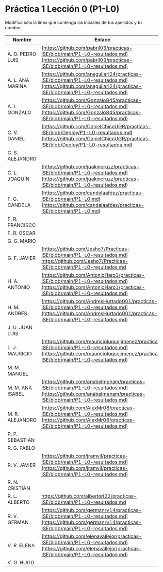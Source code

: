 # Práctica 1 Lección 0 (P1-L0)

Modifica sólo la línea que contenga las iniciales de tus apellidos y tu nombre.


| Nombre       | Enlace                                                                   |
| --------------- | ---------------------------------------------------------- |
| A. O. PEDRO LUIS | [https://github.com/pabril03/practicas-ISE/blob/main/P1-L0-resultados.md](https://github.com/pabril03/practicas-ISE/blob/main/P1-L0-resultados.md)                                                           |
| A. L. ANA MARINA | [https://github.com/anaguilarl24/practicas-ISE/blob/main/P1-L0-resultados.md](https://github.com/anaguilarl24/practicas-ISE/blob/main/P1-L0-resultados.md)                                                          |
| A. L. GONZALO | [https://github.com/Gonzalo845/practicas-ISE/blob/main/P1-L0-resultados.md](https://github.com/Gonzalo845/practicas-ISE/blob/main/P1-L0-resultados.md)  |
| C. V. DANIEL | [https://github.com/DanielChicoUGR/practicas-ISE/blob/Deploy/P1-L0-resultados.md](https://github.com/DanielChicoUGR/practicas-ISE/blob/Deploy/P1-L0-resultados.md)                                                           |                                                           |
| C. S. ALEJANDRO | <!--enlace-->                                                           |
| C. L. JOAQUÍN | [https://github.com/juakincruzz/practicas-ISE/blob/main/P1-L0-resultados.md] (https://github.com/juakincruzz/practicas-ISE/blob/main/P1-L0-resultados.md)|                                                         |
| F. G. CANDELA | [https://github.com/candelaafdez/practicas-ISE/blob/main/P1-L0.md] (https://github.com/candelaafdez/practicas-ISE/blob/main/P1-L0.md)|
| F. R. FRANCISCO | <!--enlace-->                                                           |
| F. R. OSCAR | <!--enlace-->                                                           |
| G. G. MARIO | <!--enlace-->                                                           |
| G. F. JAVIER | [https://github.com/Jesho7/Practicas-ISE/blob/main/P1-L0-resultados.md] https://github.com/Jesho7/Practicas-ISE/blob/main/P1-L0-resultados.md <!--enlace-->                                                           |
| H. A. ANTONIO | [https://github.com/AntonioHaro1/practicas-ISE/blob/main/P1-L0-resultados.md](https://github.com/AntonioHaro1/practicas-ISE/blob/main/P1-L0-resultados.md) <!--enlace-->                                                           |
| H. M. ANDRES | [https://github.com/AndresHurtado001/practicas-ISE/blob/main/P1-L0-resultados.md](https://github.com/AndresHurtado001/practicas-ISE/blob/main/P1-L0-resultados.md)                                                           |
| J. U. JUAN LUIS | <!--enlace-->                                                           |
| L. J. MAURICIO | [https://github.com/mauricioluquejimenez/practicas-ISE/blob/main/P1-L0-resultados.md](https://github.com/mauricioluquejimenez/practicas-ISE/blob/main/P1-L0-resultados.md)                                                           |
| M. M. MANUEL | <!--enlace-->                                                           |
| M. M. ANA ISABEL | [https://github.com/anabelmenam/practicas-ISE/blob/main/P1-L0-resultados.md](https://github.com/anabelmenam/practicas-ISE/blob/main/P1-L0-resultados.md)                                                           |
| M. R. ALEJANDRO | [https://github.com/AlexMr08/practicas-ISE/blob/main/P1-L0-resultados.md](https://github.com/AlexMr08/practicas-ISE/blob/main/P1-L0-resultados.md)                                                           |
| P. P. SEBASTIAN | <!--enlace-->                                                           |
| R. G. PABLO | <!--enlace-->                                                           |
| R. V. JAVIER | [https://github.com/jramvil/practicas-ISE/blob/main/P1-L0-resultados.md](https://github.com/jramvil/practicas-ISE/blob/main/P1-L0-resultados.md) |
| R. N. CRISTIAN | <!--enlace-->                                                           |
| R. L. ALBERTO | https://github.com/albertorl22/practicas-ISE/blob/main/P1-L0-resultados.md |
| R. V. GERMAN | [https://github.com/germanrv14/practicas-ISE/blob/main/P1-L0-resultados.md](https://github.com/germanrv14/practicas-ISE/blob/main/P1-L0-resultados.md) |
| V. R. ELENA | [https://github.com/elenavallejor/practicas-ISE/blob/main/P1-L0-resultados.md](https://github.com/elenavallejor/practicas-ISE/blob/main/P1-L0-resultados.md) |
| V. G. HUGO | <!--enlace-->                                                           |
